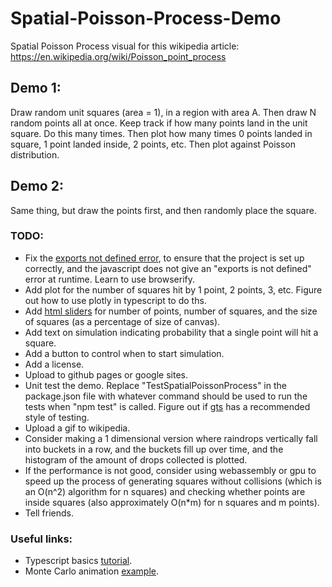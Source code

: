 # Spatial-Poisson-Process-Demo

Spatial Poisson Process visual for this wikipedia article:
https://en.wikipedia.org/wiki/Poisson_point_process

## Demo 1:
Draw random unit squares (area = 1), in a region with area A. Then draw N random points all at once. Keep track if how many points land in the unit square. Do this many times. Then plot how many times 0 points landed in square, 1 point landed inside, 2 points, etc. Then plot against Poisson distribution. 

## Demo 2:
Same thing, but draw the points first, and then randomly place the square.

### TODO:
- Fix the [exports not defined error](https://stackoverflow.com/questions/43472778/typescript-exports-is-not-defined), to ensure that the project is set up correctly, and the javascript does not give an "exports is not defined" error at runtime. Learn to use browserify.
- Add plot for the number of squares hit by 1 point, 2 points, 3, etc. Figure out how to use plotly in typescript to do ths.
- Add [html sliders](https://www.w3schools.com/howto/howto_js_rangeslider.asp) for number of points, number of squares, and the size of squares (as a percentage of size of canvas).
- Add text on simulation indicating probability that a single point will hit a square.
- Add a button to control when to start simulation.
- Add a license.
- Upload to github pages or google sites.
- Unit test the demo. Replace "TestSpatialPoissonProcess" in the package.json file with whatever command should be used to run the tests when "npm test" is called. Figure out if [gts](https://github.com/google/gts) has a recommended style of testing.
- Upload a gif to wikipedia.
- Consider making a 1 dimensional version where raindrops vertically fall into buckets in a row, and the buckets fill up over time, and the histogram of the amount of drops collected is plotted.
- If the performance is not good, consider using webassembly or gpu to speed up the process of generating squares without collisions (which is an O(n^2) algorithm for n squares) and checking whether points are inside squares (also approximately O(n*m) for n squares and m points).
- Tell friends.

### Useful links:
- Typescript basics [tutorial](https://www.typescriptlang.org/docs/handbook/typescript-in-5-minutes.html).
- Monte Carlo animation [example](https://codereview.stackexchange.com/questions/216614/monte-carlo-pi-animation?rq=1).

